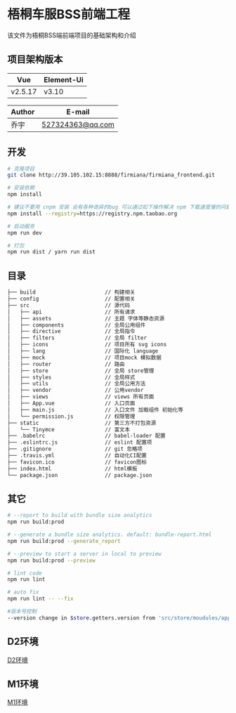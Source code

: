 # 梧桐车服BSS前端工程

该文件为梧桐BSS端前端项目的基础架构和介绍

## 项目架构版本
| Vue | Element-Ui |
| ------ | ------ |
| v2.5.17 | v3.10 |

| Author | E-mail |
| ------ | ------ |
| 乔宇 | 527324363@qq.com |

## 开发

```bash
# 克隆项目
git clone http://39.105.102.15:8888/firmiana/firmiana_frontend.git

# 安装依赖
npm install

# 建议不要用 cnpm 安装 会有各种诡异的bug 可以通过如下操作解决 npm 下载速度慢的问题
npm install --registry=https://registry.npm.taobao.org

# 启动服务
npm run dev

# 打包
npm run dist / yarn run dist
```

## 目录

```bash
├── build                      // 构建相关
├── config                     // 配置相关
├── src                        // 源代码
│   ├── api                    // 所有请求
│   ├── assets                 // 主题 字体等静态资源
│   ├── components             // 全局公用组件
│   ├── directive              // 全局指令
│   ├── filters                // 全局 filter
│   ├── icons                  // 项目所有 svg icons
│   ├── lang                   // 国际化 language
│   ├── mock                   // 项目mock 模拟数据
│   ├── router                 // 路由
│   ├── store                  // 全局 store管理
│   ├── styles                 // 全局样式
│   ├── utils                  // 全局公用方法
│   ├── vendor                 // 公用vendor
│   ├── views                  // views 所有页面
│   ├── App.vue                // 入口页面
│   ├── main.js                // 入口文件 加载组件 初始化等
│   └── permission.js          // 权限管理
├── static                     // 第三方不打包资源
│   └── Tinymce                // 富文本
├── .babelrc                   // babel-loader 配置
├── .eslintrc.js               // eslint 配置项
├── .gitignore                 // git 忽略项
├── .travis.yml                // 自动化CI配置
├── favicon.ico                // favicon图标
├── index.html                 // html模板
└── package.json               // package.json
```

## 其它
  
```bash
# --report to build with bundle size analytics
npm run build:prod

# --generate a bundle size analytics. default: bundle-report.html
npm run build:prod --generate_report

# --preview to start a server in local to preview
npm run build:prod --preview

# lint code
npm run lint

# auto fix
npm run lint -- --fix

#版本号控制
--version change in $store.getters.version from 'src/store/moudules/app.js'
```
  
## D2环境
[D2环境](http://firmiana_frontend.api.d2.yn.cn)

## M1环境
[M1环境](http://firmiana-bss.m1.yunniao.cn)
